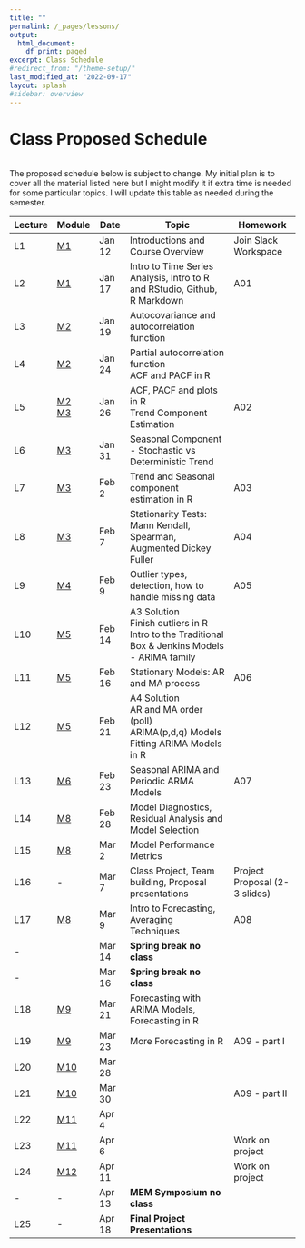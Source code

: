 ```yaml
---
title: ""
permalink: /_pages/lessons/
output:
  html_document:
    df_print: paged
excerpt: Class Schedule
#redirect_from: "/theme-setup/"
last_modified_at: "2022-09-17"
layout: splash
#sidebar: overview
---
```


# Class Proposed Schedule
<br>
The proposed schedule below is subject to change. My initial plan is to cover all the material listed here but I might modify it if extra time is needed for some particular topics. I will update this table as needed during the semester.


| Lecture | Module |   Date  | Topic | Homework |
|----|----|--------|--------------|----|
| L1 | <a href="/docs/modules/M1/" > M1 </a> | Jan 12 | Introductions and Course Overview  | Join Slack Workspace |
| L2 |   <a href="/docs/modules/M1/" > M1 </a> | Jan 17 | Intro to Time Series Analysis, Intro to R and RStudio, Github, R Markdown | A01 |
| L3 | <a href="/docs/modules/M2/" > M2 </a> | Jan 19 | Autocovariance and autocorrelation function | |
| L4 | <a href="/docs/modules/M2/" > M2 </a> | Jan 24 | Partial autocorrelation function <br> ACF and PACF in R| |
| L5 | <a href="/docs/modules/M2/" > M2 </a> <br> <a href="/docs/modules/M2/" > M3 </a>  | Jan 26 | ACF, PACF and plots in R <br> Trend Component Estimation| A02 |
| L6 | <a href="/docs/modules/M3/" > M3 </a> | Jan 31 | Seasonal Component - Stochastic vs Deterministic Trend |  |
| L7 | <a href="/docs/modules/M3/" > M3 </a> | Feb 2 | Trend and Seasonal component estimation in R | A03 |
| L8 | <a href="/docs/modules/M3/" > M3 </a> | Feb 7 | Stationarity Tests: Mann Kendall, Spearman, Augmented Dickey Fuller | A04 |
| L9 | <a href="/docs/modules/M4/" > M4 </a> | Feb 9 | Outlier types, detection, how to handle missing data| A05 |
| L10 | <a href="/docs/modules/M6/" > M5 </a> | Feb 14 | A3 Solution <br> Finish outliers in R <br> Intro to the Traditional Box & Jenkins Models - ARIMA family |  |
| L11 | <a href="/docs/modules/M6/" > M5 </a> | Feb 16 | Stationary Models: AR and MA process | A06 |
| L12 | <a href="/docs/modules/M7/" > M5 </a> | Feb 21 | A4 Solution <br> AR and MA order (poll) <br> ARIMA(p,d,q) Models <br> Fitting ARIMA Models in R |  |
| L13 | <a href="/docs/modules/M7/" > M6 </a> | Feb 23 | Seasonal ARIMA and Periodic ARMA Models | A07 |
| L14 | <a href="/docs/modules/M8/" > M8 </a> | Feb 28 | Model Diagnostics, Residual Analysis and Model Selection |  |
| L15 | <a href="/docs/modules/M8/" > M8 </a> | Mar 2 | Model Performance Metrics |  |
| L16 | - | Mar 7 | Class Project, Team building, Proposal presentations | Project Proposal (2-3 slides) |  |
| L17 | <a href="/docs/modules/M8/" > M8 </a> | Mar 9 | Intro to Forecasting, Averaging Techniques | A08 |
| - |  | Mar 14 | **Spring break no class** |  |
| - |  | Mar 16 | **Spring break no class** |  |
| L18 | <a href="/docs/modules/M9/" > M9 </a> | Mar 21 | Forecasting with ARIMA Models, Forecasting in R |  |
| L19 | <a href="/docs/modules/M9/" > M9 </a> | Mar 23 | More Forecasting in R | A09 - part I |
| L20 | <a href="/docs/modules/M10/" > M10 </a> | Mar 28 |   |  |
| L21 | <a href="/docs/modules/M10/" > M10 </a> | Mar 30 |   |  A09 - part II |
| L22 | <a href="/docs/modules/M11/" > M11 </a> | Apr 4 |   |  |
| L23 | <a href="/docs/modules/M11/" > M11 </a> | Apr 6 |  | Work on project |
| L24 | <a href="/docs/modules/M12/" > M12 </a> | Apr 11 |  | Work on project |
| - | - | Apr 13  | **MEM Symposium no class** |  |
| L25 | - | Apr 18 |  **Final Project Presentations** |  |